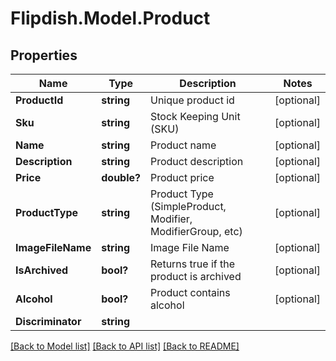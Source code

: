 # Flipdish.Model.Product
## Properties

Name | Type | Description | Notes
------------ | ------------- | ------------- | -------------
**ProductId** | **string** | Unique product id | [optional] 
**Sku** | **string** | Stock Keeping Unit (SKU) | [optional] 
**Name** | **string** | Product name | [optional] 
**Description** | **string** | Product description | [optional] 
**Price** | **double?** | Product price | [optional] 
**ProductType** | **string** | Product Type (SimpleProduct, Modifier, ModifierGroup, etc) | [optional] 
**ImageFileName** | **string** | Image File Name | [optional] 
**IsArchived** | **bool?** | Returns true if the product is archived | [optional] 
**Alcohol** | **bool?** | Product contains alcohol | [optional] 
**Discriminator** | **string** |  | 

[[Back to Model list]](../README.md#documentation-for-models) [[Back to API list]](../README.md#documentation-for-api-endpoints) [[Back to README]](../README.md)

